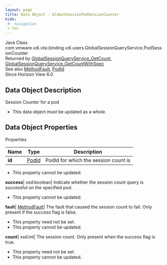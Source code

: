 ```yaml
---
layout: page
title: Data Object - GlobalSessionPodSessionCounter
hide:
 #- navigation
 - toc
---
```






Java Class
    com.vmware.vdi.vlsi.binding.vdi.users.GlobalSessionQueryService.PodSessionCounter  
Returned by
     [GlobalSessionQueryService_GetCount](vdi.users.GlobalSessionQueryService.md#getCount), [GlobalSessionQueryService_GetCountWithSpec](vdi.users.GlobalSessionQueryService.md#getCountWithSpec)  
See also
     [MethodFault](vmodl.MethodFault.md), [PodId](vdi.entity.PodId.md)  
Since 
    Horizon View 6.0

## Data Object Description 

Session Counter for a pod 

  * This data object must be updated as a whole.



## Data Object Properties

Properties

Name |  Type |  Description   
---|---|---  
**id**| [PodId](vdi.entity.PodId.md)|  PodId for which the session count is   


 * This property cannot be updated.

  
**success**|  xsd:boolean|  Indicate whether the session count query is successful on the specified pod.   


 * This property cannot be updated.

  
**fault**| [MethodFault](vmodl.MethodFault.md)|  The fault that caused the session count to fail. Only present if the success flag is false.   


 * This property need not be set.
 * This property cannot be updated.

  
**count**|  xsd:int|  The session count. Only present when the success flag is true.   


 * This property need not be set.
 * This property cannot be updated.

  
  

  

